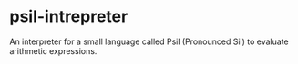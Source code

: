 # psil-intrepreter
An interpreter for a small language called Psil (Pronounced Sil) to evaluate arithmetic expressions.
